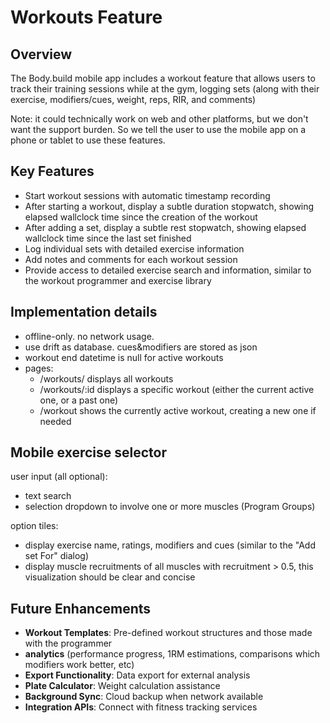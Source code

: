 # Workouts Feature

## Overview

The Body.build mobile app includes a workout feature that allows users to track
their training sessions while at the gym, logging sets
(along with their exercise, modifiers/cues, weight, reps, RIR, and comments)

Note: it could technically work on web and other platforms, but we don't want the support burden.
So we tell the user to use the mobile app on a phone or tablet to use these features.

## Key Features

- Start workout sessions with automatic timestamp recording
- After starting a workout, display a subtle duration stopwatch, showing elapsed wallclock time since the creation of the workout
- After adding a set, display a subtle rest stopwatch, showing elapsed wallclock time since the last set finished
- Log individual sets with detailed exercise information
- Add notes and comments for each workout session
- Provide access to detailed exercise search and information,
  similar to the workout programmer and exercise library

## Implementation details

* offline-only. no network usage.
* use drift as database. cues&modifiers are stored as json
* workout end datetime is null for active workouts
* pages:
  - /workouts/ displays all workouts
  - /workouts/:id displays a specific workout (either the current active one, or a past one)
  - /workout shows the currently active workout, creating a new one if needed

## Mobile exercise selector
user input (all optional):
* text search
* selection dropdown to involve one or more muscles (Program Groups)

option tiles:
* display exercise name, ratings, modifiers and cues (similar to the "Add set For" dialog)
* display muscle recruitments of all muscles with recruitment > 0.5, this visualization should be clear and concise

## Future Enhancements

- **Workout Templates**: Pre-defined workout structures and those made with the programmer
- **analytics** (performance progress, 1RM estimations, comparisons which modifiers work better, etc)
- **Export Functionality**: Data export for external analysis
- **Plate Calculator**: Weight calculation assistance
- **Background Sync**: Cloud backup when network available
- **Integration APIs**: Connect with fitness tracking services

